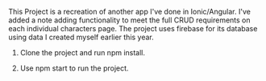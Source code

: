 This Project is a recreation of another app I've done in Ionic/Angular.  I've added a note adding functionality to meet the full CRUD requirements on each individual characters page.  The project uses firebase for its database using data I created myself earlier this year.

1. Clone the project and run npm install.

2. Use npm start to run the project.
